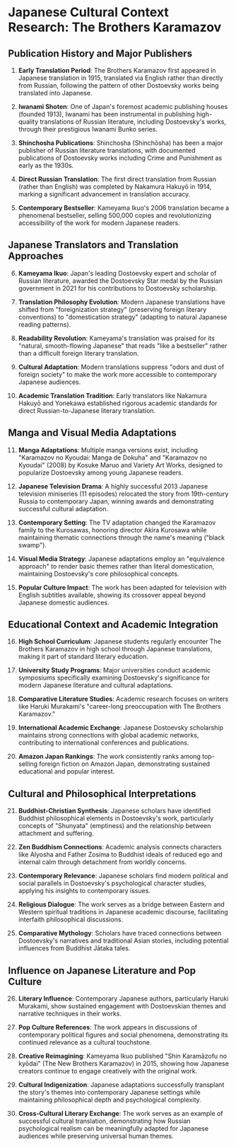 # Japanese Cultural Context Research: The Brothers Karamazov

## Publication History and Major Publishers

1. **Early Translation Period**: The Brothers Karamazov first appeared in Japanese translation in 1915, translated via English rather than directly from Russian, following the pattern of other Dostoevsky works being translated into Japanese.

2. **Iwanami Shoten**: One of Japan's foremost academic publishing houses (founded 1913), Iwanami has been instrumental in publishing high-quality translations of Russian literature, including Dostoevsky's works, through their prestigious Iwanami Bunko series.

3. **Shinchosha Publications**: Shinchosha (Shinchōsha) has been a major publisher of Russian literature translations, with documented publications of Dostoevsky works including Crime and Punishment as early as the 1930s.

4. **Direct Russian Translation**: The first direct translation from Russian (rather than English) was completed by Nakamura Hakuyō in 1914, marking a significant advancement in translation accuracy.

5. **Contemporary Bestseller**: Kameyama Ikuo's 2006 translation became a phenomenal bestseller, selling 500,000 copies and revolutionizing accessibility of the work for modern Japanese readers.

## Japanese Translators and Translation Approaches

6. **Kameyama Ikuo**: Japan's leading Dostoevsky expert and scholar of Russian literature, awarded the Dostoevsky Star medal by the Russian government in 2021 for his contributions to Dostoevsky scholarship.

7. **Translation Philosophy Evolution**: Modern Japanese translations have shifted from "foreignization strategy" (preserving foreign literary conventions) to "domestication strategy" (adapting to natural Japanese reading patterns).

8. **Readability Revolution**: Kameyama's translation was praised for its "natural, smooth-flowing Japanese" that reads "like a bestseller" rather than a difficult foreign literary translation.

9. **Cultural Adaptation**: Modern translations suppress "odors and dust of foreign society" to make the work more accessible to contemporary Japanese audiences.

10. **Academic Translation Tradition**: Early translators like Nakamura Hakuyō and Yonekawa established rigorous academic standards for direct Russian-to-Japanese literary translation.

## Manga and Visual Media Adaptations

11. **Manga Adaptations**: Multiple manga versions exist, including "Karamazov no Kyoudai: Manga de Dokuha" and "Karamazov no Kyoudai" (2008) by Kosuke Maruo and Variety Art Works, designed to popularize Dostoevsky among young Japanese readers.

12. **Japanese Television Drama**: A highly successful 2013 Japanese television miniseries (11 episodes) relocated the story from 19th-century Russia to contemporary Japan, winning awards and demonstrating successful cultural adaptation.

13. **Contemporary Setting**: The TV adaptation changed the Karamazov family to the Kurosawas, honoring director Akira Kurosawa while maintaining thematic connections through the name's meaning ("black swamp").

14. **Visual Media Strategy**: Japanese adaptations employ an "equivalence approach" to render basic themes rather than literal domestication, maintaining Dostoevsky's core philosophical concepts.

15. **Popular Culture Impact**: The work has been adapted for television with English subtitles available, showing its crossover appeal beyond Japanese domestic audiences.

## Educational Context and Academic Integration

16. **High School Curriculum**: Japanese students regularly encounter The Brothers Karamazov in high school through Japanese translations, making it part of standard literary education.

17. **University Study Programs**: Major universities conduct academic symposiums specifically examining Dostoevsky's significance for modern Japanese literature and cultural adaptations.

18. **Comparative Literature Studies**: Academic research focuses on writers like Haruki Murakami's "career-long preoccupation with The Brothers Karamazov."

19. **International Academic Exchange**: Japanese Dostoevsky scholarship maintains strong connections with global academic networks, contributing to international conferences and publications.

20. **Amazon Japan Rankings**: The work consistently ranks among top-selling foreign fiction on Amazon Japan, demonstrating sustained educational and popular interest.

## Cultural and Philosophical Interpretations

21. **Buddhist-Christian Synthesis**: Japanese scholars have identified Buddhist philosophical elements in Dostoevsky's work, particularly concepts of "Shunyata" (emptiness) and the relationship between attachment and suffering.

22. **Zen Buddhism Connections**: Academic analysis connects characters like Alyosha and Father Zosima to Buddhist ideals of reduced ego and internal calm through detachment from worldly concerns.

23. **Contemporary Relevance**: Japanese scholars find modern political and social parallels in Dostoevsky's psychological character studies, applying his insights to contemporary issues.

24. **Religious Dialogue**: The work serves as a bridge between Eastern and Western spiritual traditions in Japanese academic discourse, facilitating interfaith philosophical discussions.

25. **Comparative Mythology**: Scholars have traced connections between Dostoevsky's narratives and traditional Asian stories, including potential influences from Buddhist Jātaka tales.

## Influence on Japanese Literature and Pop Culture

26. **Literary Influence**: Contemporary Japanese authors, particularly Haruki Murakami, show sustained engagement with Dostoevskian themes and narrative techniques in their works.

27. **Pop Culture References**: The work appears in discussions of contemporary political figures and social phenomena, demonstrating its continued relevance as a cultural touchstone.

28. **Creative Reimagining**: Kameyama Ikuo published "Shin Karamāzofu no kyōdai" (The New Brothers Karamazov) in 2015, showing how Japanese creators continue to engage creatively with the original work.

29. **Cultural Indigenization**: Japanese adaptations successfully transplant the story's themes into contemporary Japanese settings while maintaining philosophical depth and psychological complexity.

30. **Cross-Cultural Literary Exchange**: The work serves as an example of successful cultural translation, demonstrating how Russian psychological realism can be meaningfully adapted for Japanese audiences while preserving universal human themes.